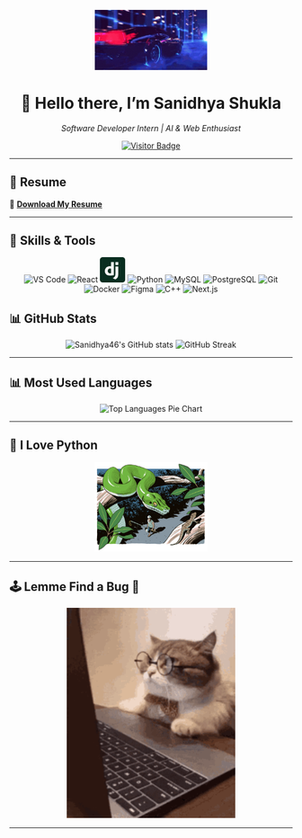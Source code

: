 <!-- Intro GIF -->
<p align="center">
  <img src="https://raw.githubusercontent.com/Sanidhya46/Sanidhya46/refs/heads/main/a6a2a1da32e7c2a5ea6901e29161bded.gif" alt="Hello there, I am Sanidhya Shukla" width="200"/>
</p>

<h1 align="center">👋 Hello there, I’m Sanidhya Shukla </h1>
<p align="center">
  <em>Software Developer Intern | AI & Web Enthusiast</em>
</p>

<!-- Visitor Badge -->
<p align="center">
  <a href="https://vbr.nathanchung.dev/badge?page_id=Sanidhya46.Sanidhya46">
    <img src="https://vbr.nathanchung.dev/badge?page_id=Sanidhya46.Sanidhya46&color=00cf00" alt="Visitor Badge"/>
  </a>
</p>

---

## 📄 Resume  
🔗 **[Download My Resume](https://raw.githubusercontent.com/Sanidhya46/Certificates/main/Sanidhya_Shukla_Resume.pdf)**

---


## 🎯 Skills & Tools
<p align="center">
  <!-- Core Tools -->
  <img src="https://cdn.jsdelivr.net/gh/devicons/devicon/icons/vscode/vscode-original.svg" alt="VS Code" width="45" height="45"/>
  <img src="https://cdn.jsdelivr.net/gh/devicons/devicon/icons/react/react-original.svg" alt="React" width="45" height="45"/>
  <img src="https://raw.githubusercontent.com/Sanidhya46/Sanidhya46/refs/heads/main/django-icon.svg" alt="Django" width="45" height="45"/>
  <img src="https://cdn.jsdelivr.net/gh/devicons/devicon/icons/python/python-original.svg" alt="Python" width="45" height="45"/>
  <!-- No official DRF icon, so skip or use custom -->

  <!-- Databases & Dev Tools -->
  <img src="https://cdn.jsdelivr.net/gh/devicons/devicon/icons/mysql/mysql-original.svg" alt="MySQL" width="45" height="45"/>
  <img src="https://cdn.jsdelivr.net/gh/devicons/devicon/icons/postgresql/postgresql-original.svg" alt="PostgreSQL" width="45" height="45"/>
  <img src="https://cdn.jsdelivr.net/gh/devicons/devicon/icons/git/git-original.svg" alt="Git" width="45" height="45"/>
  <img src="https://cdn.jsdelivr.net/gh/devicons/devicon/icons/docker/docker-original.svg" alt="Docker" width="45" height="45"/>

  <!-- Others -->
  <img src="https://cdn.jsdelivr.net/gh/devicons/devicon/icons/figma/figma-original.svg" alt="Figma" width="45" height="45"/>
  <img src="https://cdn.jsdelivr.net/gh/devicons/devicon/icons/cplusplus/cplusplus-original.svg" alt="C++" width="45" height="45"/>
  <img src="https://cdn.jsdelivr.net/gh/devicons/devicon/icons/nextjs/nextjs-original.svg" alt="Next.js" width="45" height="45"/>
</p>



## 📊 GitHub Stats  
<p align="center">
  <img src="https://github-readme-stats.vercel.app/api?username=Sanidhya46&show_icons=true&theme=gotham" alt="Sanidhya46's GitHub stats" />
  <img src="https://streak-stats.demolab.com/?user=Sanidhya46&currStreakNum=2FD3EB&fire=pink&sideLabels=F00&date_format=[Y.]n.j&theme=radical" alt="GitHub Streak" />
</p>

---

## 📊 Most Used Languages

<p align="center">
  <img src="https://github-readme-stats.vercel.app/api/top-langs/?username=Sanidhya46&layout=pie&theme=radical" width="350" alt="Top Languages Pie Chart" />
</p>

---

## 🐍 I Love Python  
<p align="center">
  <img src="https://raw.githubusercontent.com/Sanidhya46/Sanidhya46/refs/heads/main/03SNAKE-GIF-articleLarge.gif" alt="I love Python" width="200"/>
</p>

---

## 🕹️ Lemme Find a Bug 🔎
<p align="center">
  <img src="https://raw.githubusercontent.com/Sanidhya46/Sanidhya46/refs/heads/main/laptop.gif" alt="Snake GIF" width="300"/>
</p>

---
